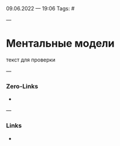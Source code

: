 09.06.2022 — 19:06
Tags: #

—
# Ментальные модели
текст для проверки


—
### Zero-Links
- 

—
### Links
- 